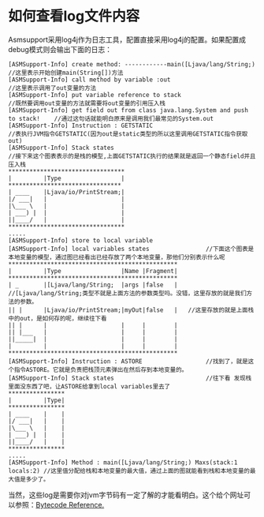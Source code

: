 # 如何查看log文件内容

Asmsupport采用log4j作为日志工具，配置直接采用log4j的配置。如果配置成debug模式则会输出下面的日志：

    [ASMSupport-Info] create method: ------------main([Ljava/lang/String;)            //这里表示开始创建main(String[])方法
    [ASMSupport-Info] call method by variable :out                                    //这里表示调用了out变量的方法
    [ASMSupport-Info] put variable reference to stack                                 //既然要调用out变量的方法就需要将out变量的引用压入栈
    [ASMSupport-Info] get field out from class java.lang.System and push to stack!    //通过这句话就能明白原来是调用我们最常见的System.out
    [ASMSupport-Info] Instruction : GETSTATIC                                         //表执行JVM指令GETSTATIC(因为out是static类型的所以这里调用GETSTATIC指令获取out)
    [ASMSupport-Info] Stack states                                                    //接下来这个图表表示的是栈的模型,上面GETSTATIC执行的结果就是返回一个静态field并且压入栈
    *********************************
    |         |Type                 |
    ********************************
    | ____    |Ljava/io/PrintStream;|
    |/ ___|   |                     |
    |\___ \   |                     |
    | ___) |  |                     |
    ||____/   |                     |
    *********************************
    .....
    [ASMSupport-Info] store to local variable
    [ASMSupport-Info] local variables states                //下面这个图表是本地变量的模型，通过图已经看出已经存放了两个本地变量，那他们分别表示什么呢
    ************************************************
    |         |Type                 |Name |Fragment|
    ************************************************
    | _       |[Ljava/lang/String;  |args |false   |   //[Ljava/lang/String;类型不就是上面方法的参数类型吗。没错，这里存放的就是我们方法的参数。
    || |      |Ljava/io/PrintStream;|myOut|false   |   //这里存放的就是上面栈中的out，是如何存的呢，继续往下看
    || |      |                     |     |        |
    || |___   |                     |     |        |
    ||_____|  |                     |     |        |
    |         |                     |     |        |
    ************************************************
    [ASMSupport-Info] Instruction : ASTORE                  //找到了，就是这个指令ASTORE。它就是负责把栈顶元素弹出在然后存到本地变量的。
    [ASMSupport-Info] Stack states                          //往下看 发现栈里面没东西了吧，让ASTORE给拿到local variables里去了
    ****************
    |         |Type|
    ****************
    | ____    |    |
    |/ ___|   |    |
    |\___ \   |    |
    | ___) |  |    |
    ||____/   |    |
    ****************
    .....
    [ASMSupport-Info] Method : main([Ljava/lang/String;) Maxs(stack:1 locals:2) //这里值分配给栈和本地变量的最大值，通过上面的图就能看到栈和本地变量的最大值是多少了。
    
当然，这些log是需要你对jvm字节码有一定了解的才能看明白。这个给个网址可以参照：<a href="../jvmref/opcodes.html">Bytecode Reference.</a>